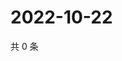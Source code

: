 # 2022-10-22

共 0 条

<!-- BEGIN WEIBO -->
<!-- 最后更新时间 Sat Oct 22 2022 11:57:58 GMT+0800 (China Standard Time) -->

<!-- END WEIBO -->
